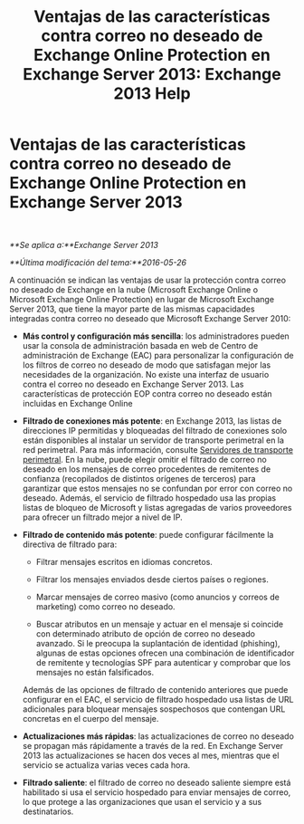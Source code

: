﻿---
title: 'Ventajas de las características contra correo no deseado de Exchange Online Protection en Exchange Server 2013: Exchange 2013 Help'
TOCTitle: Ventajas de las características contra correo no deseado de Exchange Online Protection en Exchange Server 2013
ms:assetid: 00e37a3c-3fbc-488f-bdad-d52a3c80fd72
ms:mtpsurl: https://technet.microsoft.com/es-es/library/JJ673032(v=EXCHG.150)
ms:contentKeyID: 49895433
ms.date: 04/23/2018
mtps_version: v=EXCHG.150
ms.translationtype: HT
---

# Ventajas de las características contra correo no deseado de Exchange Online Protection en Exchange Server 2013

 

_**Se aplica a:**Exchange Server 2013_

_**Última modificación del tema:**2016-05-26_

A continuación se indican las ventajas de usar la protección contra correo no deseado de Exchange en la nube (Microsoft Exchange Online o Microsoft Exchange Online Protection) en lugar de Microsoft Exchange Server 2013, que tiene la mayor parte de las mismas capacidades integradas contra correo no deseado que Microsoft Exchange Server 2010:

  - **Más control y configuración más sencilla**: los administradores pueden usar la consola de administración basada en web de Centro de administración de Exchange (EAC) para personalizar la configuración de los filtros de correo no deseado de modo que satisfagan mejor las necesidades de la organización. No existe una interfaz de usuario contra el correo no deseado en Exchange Server 2013. Las características de protección EOP contra correo no deseado están incluidas en Exchange Online

  - **Filtrado de conexiones más potente**: en Exchange 2013, las listas de direcciones IP permitidas y bloqueadas del filtrado de conexiones solo están disponibles al instalar un servidor de transporte perimetral en la red perimetral. Para más información, consulte [Servidores de transporte perimetral](edge-transport-servers-exchange-2013-help.md). En la nube, puede elegir omitir el filtrado de correo no deseado en los mensajes de correo procedentes de remitentes de confianza (recopilados de distintos orígenes de terceros) para garantizar que estos mensajes no se confundan por error con correo no deseado. Además, el servicio de filtrado hospedado usa las propias listas de bloqueo de Microsoft y listas agregadas de varios proveedores para ofrecer un filtrado mejor a nivel de IP.

  - **Filtrado de contenido más potente**: puede configurar fácilmente la directiva de filtrado para:
    
      - Filtrar mensajes escritos en idiomas concretos.
    
      - Filtrar los mensajes enviados desde ciertos países o regiones.
    
      - Marcar mensajes de correo masivo (como anuncios y correos de marketing) como correo no deseado.
    
      - Buscar atributos en un mensaje y actuar en el mensaje si coincide con determinado atributo de opción de correo no deseado avanzado. Si le preocupa la suplantación de identidad (phishing), algunas de estas opciones ofrecen una combinación de identificador de remitente y tecnologías SPF para autenticar y comprobar que los mensajes no están falsificados.
    
    Además de las opciones de filtrado de contenido anteriores que puede configurar en el EAC, el servicio de filtrado hospedado usa listas de URL adicionales para bloquear mensajes sospechosos que contengan URL concretas en el cuerpo del mensaje.

  - **Actualizaciones más rápidas**: las actualizaciones de correo no deseado se propagan más rápidamente a través de la red. En Exchange Server 2013 las actualizaciones se hacen dos veces al mes, mientras que el servicio se actualiza varias veces cada hora.

  - **Filtrado saliente**: el filtrado de correo no deseado saliente siempre está habilitado si usa el servicio hospedado para enviar mensajes de correo, lo que protege a las organizaciones que usan el servicio y a sus destinatarios.

